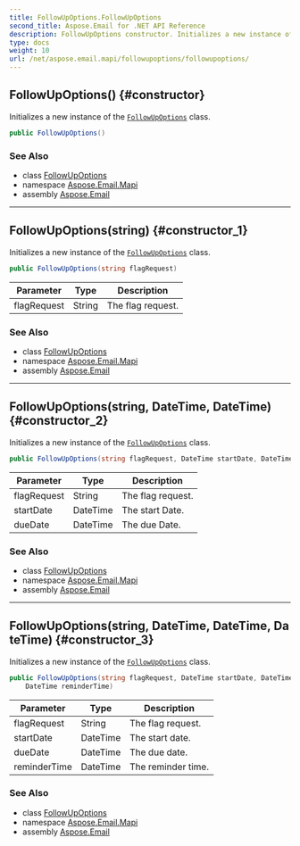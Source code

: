 ```yaml
---
title: FollowUpOptions.FollowUpOptions
second_title: Aspose.Email for .NET API Reference
description: FollowUpOptions constructor. Initializes a new instance of the FollowUpOptions class
type: docs
weight: 10
url: /net/aspose.email.mapi/followupoptions/followupoptions/
---
```

## FollowUpOptions() {#constructor}

Initializes a new instance of the [`FollowUpOptions`](../) class.

```csharp
public FollowUpOptions()
```

### See Also

* class [FollowUpOptions](../)
* namespace [Aspose.Email.Mapi](../../followupoptions/)
* assembly [Aspose.Email](../../../)

---

## FollowUpOptions(string) {#constructor_1}

Initializes a new instance of the [`FollowUpOptions`](../) class.

```csharp
public FollowUpOptions(string flagRequest)
```

| Parameter | Type | Description |
| --- | --- | --- |
| flagRequest | String | The flag request. |

### See Also

* class [FollowUpOptions](../)
* namespace [Aspose.Email.Mapi](../../followupoptions/)
* assembly [Aspose.Email](../../../)

---

## FollowUpOptions(string, DateTime, DateTime) {#constructor_2}

Initializes a new instance of the [`FollowUpOptions`](../) class.

```csharp
public FollowUpOptions(string flagRequest, DateTime startDate, DateTime dueDate)
```

| Parameter | Type | Description |
| --- | --- | --- |
| flagRequest | String | The flag request. |
| startDate | DateTime | The start Date. |
| dueDate | DateTime | The due Date. |

### See Also

* class [FollowUpOptions](../)
* namespace [Aspose.Email.Mapi](../../followupoptions/)
* assembly [Aspose.Email](../../../)

---

## FollowUpOptions(string, DateTime, DateTime, DateTime) {#constructor_3}

Initializes a new instance of the [`FollowUpOptions`](../) class.

```csharp
public FollowUpOptions(string flagRequest, DateTime startDate, DateTime dueDate, 
    DateTime reminderTime)
```

| Parameter | Type | Description |
| --- | --- | --- |
| flagRequest | String | The flag request. |
| startDate | DateTime | The start date. |
| dueDate | DateTime | The due date. |
| reminderTime | DateTime | The reminder time. |

### See Also

* class [FollowUpOptions](../)
* namespace [Aspose.Email.Mapi](../../followupoptions/)
* assembly [Aspose.Email](../../../)


